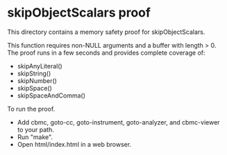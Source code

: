 skipObjectScalars proof
==============

This directory contains a memory safety proof for skipObjectScalars.

This function requires non-NULL arguments and a buffer with length > 0.
The proof runs in a few seconds and provides complete coverage of:
* skipAnyLiteral()
* skipString()
* skipNumber()
* skipSpace()
* skipSpaceAndComma()

To run the proof.
* Add cbmc, goto-cc, goto-instrument, goto-analyzer, and cbmc-viewer
  to your path.
* Run "make".
* Open html/index.html in a web browser.

